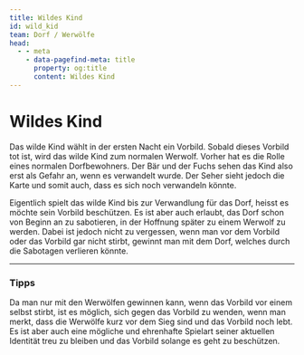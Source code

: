 ```yaml
---
title: Wildes Kind
id: wild_kid
team: Dorf / Werwölfe
head:
  - - meta
    - data-pagefind-meta: title
      property: og:title
      content: Wildes Kind
---
```


# Wildes Kind <TeamBadge team="Dorf / Werwölfe" />

Das wilde Kind wählt in der ersten Nacht ein Vorbild. Sobald dieses Vorbild tot ist, wird das wilde Kind zum normalen Werwolf. Vorher hat es die Rolle eines normalen Dorfbewohners. Der Bär und der Fuchs sehen das Kind also erst als Gefahr an, wenn es verwandelt wurde. Der Seher sieht jedoch die Karte und somit auch, dass es sich noch verwandeln könnte.

Eigentlich spielt das wilde Kind bis zur Verwandlung für das Dorf, heisst es möchte sein Vorbild beschützen. Es ist aber auch erlaubt, das Dorf schon von Beginn an zu sabotieren, in der Hoffnung später zu einem Werwolf zu werden. Dabei ist jedoch nicht zu vergessen, wenn man vor dem Vorbild oder das Vorbild gar nicht stirbt, gewinnt man mit dem Dorf, welches durch die Sabotagen verlieren könnte.

---

### Tipps
Da man nur mit den Werwölfen gewinnen kann, wenn das Vorbild vor einem selbst stirbt, ist es möglich, sich gegen das Vorbild zu wenden, wenn man merkt, dass die Werwölfe kurz vor dem Sieg sind und das Vorbild noch lebt. Es ist aber auch eine mögliche und ehrenhafte Spielart seiner aktuellen Identität treu zu bleiben und das Vorbild solange es geht zu beschützen.